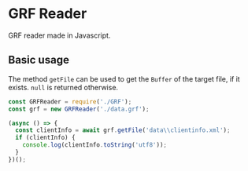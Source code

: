 # GRF Reader
GRF reader made in Javascript.

## Basic usage
The method `getFile` can be used to get the `Buffer` of the target file, if it exists. `null` is returned otherwise.

```js
const GRFReader = require('./GRF');
const grf = new GRFReader('./data.grf');

(async () => {
  const clientInfo = await grf.getFile('data\\clientinfo.xml');
  if (clientInfo) {
    console.log(clientInfo.toString('utf8'));
  }
})();
```
